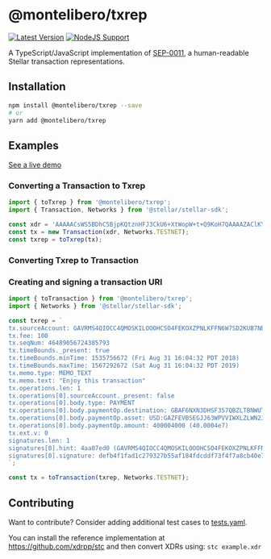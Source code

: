 # @montelibero/txrep

[![Latest Version](https://img.shields.io/npm/v/@stellarguard/txrep.svg)](https://img.shields.io/npm/v/@stellarguard/txrep.svg)
[![NodeJS Support](https://img.shields.io/node/v/@stellarguard/txrep.svg)](https://img.shields.io/node/v/@stellarguard/txrep.svg)

A TypeScript/JavaScript implementation of [SEP-0011](https://github.com/stellar/stellar-protocol/blob/master/ecosystem/sep-0011.md), a human-readable Stellar transaction representations.

## Installation

```bash
npm install @montelibero/txrep --save
# or
yarn add @montelibero/txrep
```

## Examples

[See a live demo](https://montelibero.github.io/txrep/demo)

### Converting a Transaction to Txrep

```js
import { toTxrep } from '@montelibero/txrep';
import { Transaction, Networks } from '@stellar/stellar-sdk';

const xdr = 'AAAAACsWS5BDhC5BjpKQtznHFJ3CkU6+XtWopW+t+Q9KoH7QAAAAZAClKY0AAAABAAAAAQAAAABbicmAAAAAAF1q/QAAAAABAAAAFkVuam95IHRoaXMgdHJhbnNhY3Rpb24AAAAAAAEAAAAAAAAAAQAAAABAXzbt2M8i77+AcrmFtqTAFVHDTdOME3rI1A1ALNH3tAAAAAFVU0QAAAAAADJSVDIhkp9uz61Ra68rs3ScZIIgjT8ajX8Kkdc1be0LAAAAABfXk6AAAAAAAAAAAUqgftAAAABA3vtPH60cJ5MntVrxhP3N33P096jLQOflNKcdc6BRJLo2nbem0xtHyv0RhZIkaoV15sJJq5TsN2je22KSIhzlDA=='
const tx = new Transaction(xdr, Networks.TESTNET);
const txrep = toTxrep(tx);
```

### Converting Txrep to Transaction

### Creating and signing a transaction URI

```js
import { toTransaction } from '@montelibero/txrep';
import { Networks } from '@stellar/stellar-sdk';

const txrep = `
tx.sourceAccount: GAVRMS4QIOCC4QMOSKILOOOHCSO4FEKOXZPNLKFFN6W7SD2KUB7NBPLN
tx.fee: 100
tx.seqNum: 46489056724385793
tx.timeBounds._present: true
tx.timeBounds.minTime: 1535756672 (Fri Aug 31 16:04:32 PDT 2018)
tx.timeBounds.maxTime: 1567292672 (Sat Aug 31 16:04:32 PDT 2019)
tx.memo.type: MEMO_TEXT
tx.memo.text: "Enjoy this transaction"
tx.operations.len: 1
tx.operations[0].sourceAccount._present: false
tx.operations[0].body.type: PAYMENT
tx.operations[0].body.paymentOp.destination: GBAF6NXN3DHSF357QBZLTBNWUTABKUODJXJYYE32ZDKA2QBM2H33IK6O
tx.operations[0].body.paymentOp.asset: USD:GAZFEVBSEGJJ63WPVVIWXLZLWN2JYZECECGT6GUNP4FJDVZVNXWQWMYI
tx.operations[0].body.paymentOp.amount: 400004000 (40.0004e7)
tx.ext.v: 0
signatures.len: 1
signatures[0].hint: 4aa07ed0 (GAVRMS4QIOCC4QMOSKILOOOHCSO4FEKOXZPNLKFFN6W7SD2KUB7NBPLN signer for account GAVRMS4QIOCC4QMOSKILOOOHCSO4FEKOXZPNLKFFN6W7SD2KUB7NBPLN)
signatures[0].signature: defb4f1fad1c279327b55af184fdcddf73f4f7a8cb40e7e534a71d73a05124ba369db7a6d31b47cafd118592246a8575e6c249ab94ec3768dedb6292221ce50c
`;

const tx = toTransaction(txrep, Networks.TESTNET);
```

## Contributing

Want to contribute? Consider adding additional test cases to [tests.yaml](./tests.yaml).

You can install the reference implementation at https://github.com/xdrpp/stc and then convert XDRs using: `stc example.xdr`
